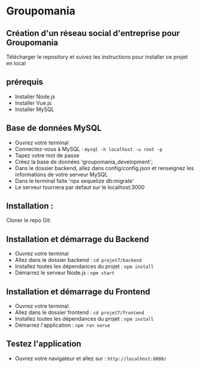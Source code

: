 # Groupomania

## Création d'un réseau social d'entreprise pour Groupomania

Télécharger le repository et suivez les instructions pour installer ce projet en local

## prérequis

- Installer Node.js
- Installer Vue.js
- Installer MySQL

## Base de données MySQL

- Ouvrez votre terminal
- Connectez-vous à MySQL : `mysql -h localhost -u root -p`
- Tapez votre mot de passe
- Créez la base de données 'groupomania_development';
- Dans le dossier backend, allez dans config/config.json et renseignez les informations de votre serveur MySQL
- Dans le terminal faite 'npx sequelize db:migrate'
- Le serveur tournera par defaut sur le localhost:3000

## Installation :

Cloner le repo Git:

## Installation et démarrage du Backend

- Ouvrez votre terminal
- Allez dans le dossier backend : `cd projet7/backend`
- Installez toutes les dépendances du projet : `npm install`
- Démarrez le serveur Node.js : `npm start`

## Installation et démarrage du Frontend

- Ouvrez votre terminal
- Allez dans le dossier frontend : `cd projet7/frontend`
- Installez toutes les dépendances du projet : `npm install`
- Démarrez l'application : `npm run serve`

## Testez l'application

- Ouvrez votre navigateur et allez sur : `http://localhost:8080/`
